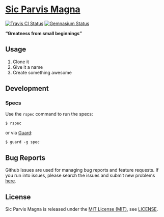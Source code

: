 [Sic Parvis Magna]
==================

[![Travis CI Status][Travis CI Status]][Travis CI] [![Gemnasium Status][Gemnasium Status]][Gemnasium]

**“Greatness from small beginnings”**

Usage
-----

1. Clone it
2. Give it a name
3. Create something awesome

Development
-----------

### Specs

Use the `rspec` command to run the specs:

```
$ rspec
```

or via [Guard]:

```
$ guard -g spec
```

Bug Reports
-----------

Github Issues are used for managing bug reports and feature requests. If you run into issues, please search the issues
and submit new problems [here].

License
-------

Sic Parvis Magna is released under the [MIT License (MIT)], see [LICENSE].

[Gemnasium]: https://gemnasium.com/bitaculous/sic_parvis_magna "Sic Parvis Magna at Gemnasium"
[Gemnasium Status]: https://img.shields.io/gemnasium/bitaculous/sic_parvis_magna.svg?style=flat "Gemnasium Status"
[Guard]: http://guardgem.org "A command line tool to easily handle events on file system modifications."
[here]: https://github.com/bitaculous/sic_parvis_magna/issues "Github Issues"
[LICENSE]: https://raw.githubusercontent.com/bitaculous/sic_parvis_magna/master/LICENSE "License"
[MIT License (MIT)]: http://opensource.org/licenses/MIT "The MIT License (MIT)"
[Sic Parvis Magna]: https://bitaculous.github.io/sic_parvis_magna/ "“Greatness from small beginnings”"
[Travis CI]: https://travis-ci.org/bitaculous/sic_parvis_magna "Sic Parvis Magna at Travis CI"
[Travis CI Status]: https://img.shields.io/travis/bitaculous/sic_parvis_magna.svg?style=flat "Travis CI Status"